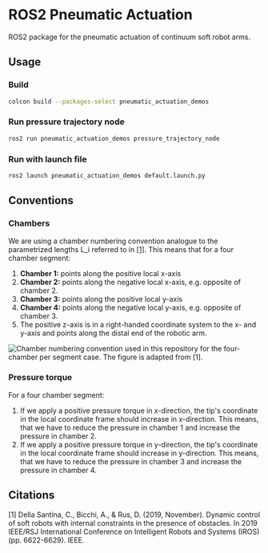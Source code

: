 # ROS2 Pneumatic Actuation

ROS2 package for the pneumatic actuation of continuum soft robot arms.

## Usage

### Build
```bash
colcon build --packages-select pneumatic_actuation_demos
```

### Run pressure trajectory node
```bash
ros2 run pneumatic_actuation_demos pressure_trajectory_node
```

### Run with launch file

```bash
ros2 launch pneumatic_actuation_demos default.launch.py
```

## Conventions
### Chambers
We are using a chamber numbering convention analogue to the parametrized lengths L_i referred to in [[1]](#1).
This means that for a four chamber segment:
1. **Chamber 1:** points along the positive local x-axis
2. **Chamber 2:** points along the negative local x-axis, e.g. opposite of chamber 2.
3. **Chamber 3:** points along the positive local y-axis
4. **Chamber 4:** points along the negative local y-axis, e.g. opposite of chamber 3.
5. The positive z-axis is in a right-handed coordinate system to the x- and y-axis and points along the distal end of the robotic arm.

![Chamber numbering convention used in this repository for the four-chamber per segment case. The figure is adapted from [[1]](#1).](figures/convention_four_chambers.png)
### Pressure torque
For a four chamber segment:
1. If we apply a positive pressure torque in x-direction, the tip's coordinate in the local coordinate frame should increase in x-direction. This means, that we have to reduce the pressure in chamber 1 and increase the pressure in chamber 2.
2. If we apply a positive pressure torque in y-direction, the tip's coordinate in the local coordinate frame should increase in y-direction. This means, that we have to reduce the pressure in chamber 3 and increase the pressure in chamber 4.

## Citations
<a id="1">[1]</a> Della Santina, C., Bicchi, A., & Rus, D. (2019, November). Dynamic control of soft robots with internal constraints in the presence of obstacles. In 2019 IEEE/RSJ International Conference on Intelligent Robots and Systems (IROS) (pp. 6622-6629). IEEE.